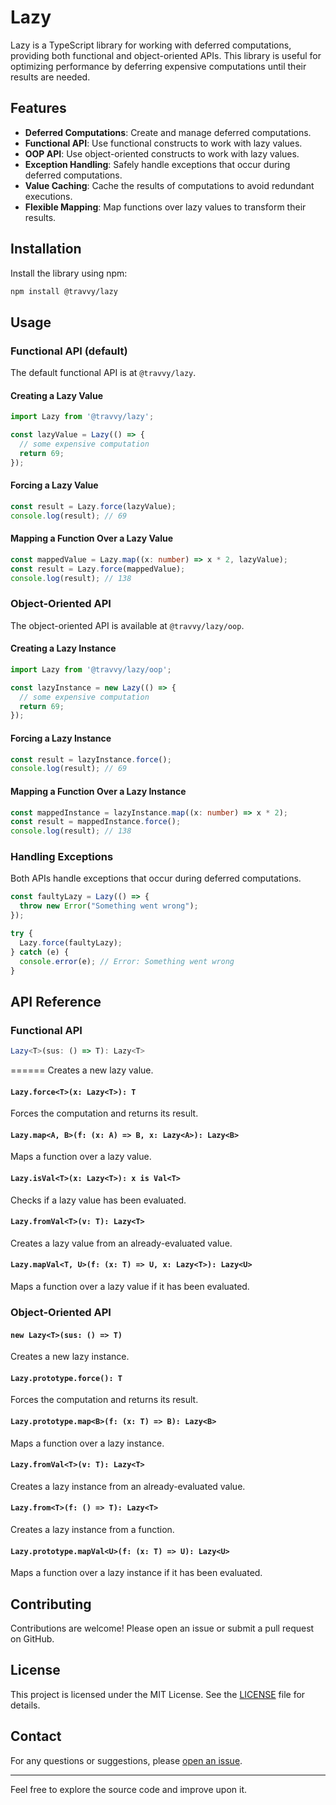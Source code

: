 # Lazy

Lazy is a TypeScript library for working with deferred computations, providing both functional and object-oriented APIs. This library is useful for optimizing performance by deferring expensive computations until their results are needed.

## Features

- **Deferred Computations**: Create and manage deferred computations.
- **Functional API**: Use functional constructs to work with lazy values.
- **OOP API**: Use object-oriented constructs to work with lazy values.
- **Exception Handling**: Safely handle exceptions that occur during deferred computations.
- **Value Caching**: Cache the results of computations to avoid redundant executions.
- **Flexible Mapping**: Map functions over lazy values to transform their results.

## Installation

Install the library using npm:

```bash
npm install @travvy/lazy
```

## Usage

### Functional API (default)

The default functional API is at `@travvy/lazy`.

#### Creating a Lazy Value

```typescript
import Lazy from '@travvy/lazy';

const lazyValue = Lazy(() => {
  // some expensive computation
  return 69;
});
```

#### Forcing a Lazy Value

```typescript
const result = Lazy.force(lazyValue);
console.log(result); // 69
```

#### Mapping a Function Over a Lazy Value

```typescript
const mappedValue = Lazy.map((x: number) => x * 2, lazyValue);
const result = Lazy.force(mappedValue);
console.log(result); // 138
```

### Object-Oriented API

The object-oriented API is available at `@travvy/lazy/oop`.

#### Creating a Lazy Instance

```typescript
import Lazy from '@travvy/lazy/oop';

const lazyInstance = new Lazy(() => {
  // some expensive computation
  return 69;
});
```

#### Forcing a Lazy Instance

```typescript
const result = lazyInstance.force();
console.log(result); // 69
```

#### Mapping a Function Over a Lazy Instance

```typescript
const mappedInstance = lazyInstance.map((x: number) => x * 2);
const result = mappedInstance.force();
console.log(result); // 138
```

### Handling Exceptions

Both APIs handle exceptions that occur during deferred computations.

```typescript
const faultyLazy = Lazy(() => {
  throw new Error("Something went wrong");
});

try {
  Lazy.force(faultyLazy);
} catch (e) {
  console.error(e); // Error: Something went wrong
}
```

## API Reference

### Functional API

```ts
Lazy<T>(sus: () => T): Lazy<T>
```
======
Creates a new lazy value.

#### `Lazy.force<T>(x: Lazy<T>): T`

Forces the computation and returns its result.

#### `Lazy.map<A, B>(f: (x: A) => B, x: Lazy<A>): Lazy<B>`

Maps a function over a lazy value.

#### `Lazy.isVal<T>(x: Lazy<T>): x is Val<T>`

Checks if a lazy value has been evaluated.

#### `Lazy.fromVal<T>(v: T): Lazy<T>`

Creates a lazy value from an already-evaluated value.

#### `Lazy.mapVal<T, U>(f: (x: T) => U, x: Lazy<T>): Lazy<U>`

Maps a function over a lazy value if it has been evaluated.

### Object-Oriented API

#### `new Lazy<T>(sus: () => T)`

Creates a new lazy instance.

#### `Lazy.prototype.force(): T`

Forces the computation and returns its result.

#### `Lazy.prototype.map<B>(f: (x: T) => B): Lazy<B>`

Maps a function over a lazy instance.

#### `Lazy.fromVal<T>(v: T): Lazy<T>`

Creates a lazy instance from an already-evaluated value.

#### `Lazy.from<T>(f: () => T): Lazy<T>`

Creates a lazy instance from a function.

#### `Lazy.prototype.mapVal<U>(f: (x: T) => U): Lazy<U>`

Maps a function over a lazy instance if it has been evaluated.

## Contributing

Contributions are welcome! Please open an issue or submit a pull request on GitHub.

## License

This project is licensed under the MIT License. See the [LICENSE](LICENSE) file for details.

## Contact

For any questions or suggestions, please [open an issue](https://github.com/trvswgnr/lazy/issues).

---

Feel free to explore the source code and improve upon it.
